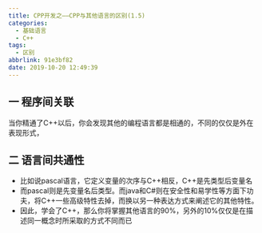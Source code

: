 ```yaml
---
title: CPP开发之——CPP与其他语言的区别(1.5)
categories:
  - 基础语言
  - C++
tags:
  - 区别
abbrlink: 91e3bf82
date: 2019-10-20 12:49:39
---
```

## 一 程序间关联
当你精通了C++以后，你会发现其他的编程语言都是相通的，不同的仅仅是外在表现形式，

<!--more-->

## 二 语言间共通性
* 比如说pascal语言，它定义变量的次序与C++相反，C++是先类型后变量名
* 而pascal则是先变量名后类型。而java和C#则在安全性和易学性等方面下功夫，将C++一些高级特性去掉，而换以另一种表达方式来阐述它的其他特性。
* 因此，学会了C++，那么你将掌握其他语言的90%，另外的10%仅仅是在描述同一概念时所采取的方式不同而已